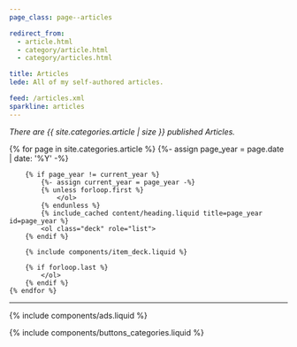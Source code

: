 ```yaml
---
page_class: page--articles

redirect_from:
  - article.html
  - category/article.html
  - category/articles.html

title: Articles
lede: All of my self-authored articles.

feed: /articles.xml
sparkline: articles
---
```


*There are {{ site.categories.article | size }} published Articles.*

<div class="h-feed" id="articles">
    {% for page in site.categories.article %}
        {%- assign page_year = page.date | date: '%Y' -%}

        {% if page_year != current_year %}
            {%- assign current_year = page_year -%}
            {% unless forloop.first %}
                </ol>
            {% endunless %}
            {% include_cached content/heading.liquid title=page_year id=page_year %}
            <ol class="deck" role="list">
        {% endif %}

        {% include components/item_deck.liquid %}

        {% if forloop.last %}
            </ol>
        {% endif %}
    {% endfor %}
</div>

--------

{% include components/ads.liquid %}

{% include components/buttons_categories.liquid %}
